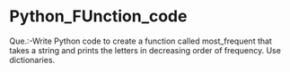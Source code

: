 # Python_FUnction_code
Que.:-Write Python code to create a function called most_frequent that takes a string and prints the letters in decreasing order of frequency. Use dictionaries.
